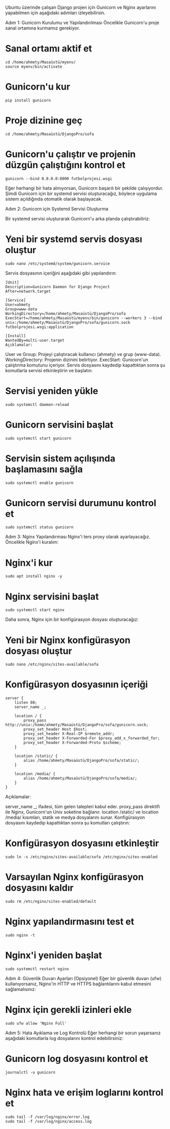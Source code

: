 
Ubuntu üzerinde çalışan Django projen için Gunicorn ve Nginx ayarlarını yapabilmen için aşağıdaki adımları izleyebilirsin.

Adım 1: Gunicorn Kurulumu ve Yapılandırılması
Öncelikle Gunicorn'u proje sanal ortamına kurmamız gerekiyor.


# Sanal ortamı aktif et
    cd /home/ahmety/Masaüstü/myenv/
    source myenv/bin/activate

# Gunicorn'u kur
    pip install gunicorn

# Proje dizinine geç
    cd /home/ahmety/Masaüstü/DjangoPro/sofa

# Gunicorn'u çalıştır ve projenin düzgün çalıştığını kontrol et

    gunicorn --bind 0.0.0.0:8000 futbolprojesi.wsgi

Eğer herhangi bir hata almıyorsan, Gunicorn başarılı bir şekilde çalışıyordur. Şimdi Gunicorn için bir systemd servisi oluşturacağız, böylece uygulama sistem açıldığında otomatik olarak başlayacak.

Adım 2: Gunicorn için Systemd Servisi Oluşturma

Bir systemd servisi oluşturarak Gunicorn'u arka planda çalıştırabiliriz:


# Yeni bir systemd servis dosyası oluştur

    sudo nano /etc/systemd/system/gunicorn.service

Servis dosyasının içeriğini aşağıdaki gibi yapılandırın:

    [Unit]
    Description=Gunicorn Daemon for Django Project
    After=network.target
    
    [Service]
    User=ahmety
    Group=www-data
    WorkingDirectory=/home/ahmety/Masaüstü/DjangoPro/sofa
    ExecStart=/home/ahmety/Masaüstü/myenv/bin/gunicorn --workers 3 --bind unix:/home/ahmety/Masaüstü/DjangoPro/sofa/gunicorn.sock futbolprojesi.wsgi:application
    
    [Install]
    WantedBy=multi-user.target
    Açıklamalar:

User ve Group: Projeyi çalıştıracak kullanıcı (ahmety) ve grup (www-data).
WorkingDirectory: Projenin dizinini belirtiyor.
ExecStart: Gunicorn'un çalıştırma komutunu içeriyor.
Servis dosyasını kaydedip kapattıktan sonra şu komutlarla servisi etkinleştirin ve başlatın:


# Servisi yeniden yükle

    sudo systemctl daemon-reload

# Gunicorn servisini başlat

    sudo systemctl start gunicorn

# Servisin sistem açılışında başlamasını sağla

    sudo systemctl enable gunicorn

# Gunicorn servisi durumunu kontrol et

    sudo systemctl status gunicorn

Adım 3: Nginx Yapılandırması
Nginx'i ters proxy olarak ayarlayacağız. Öncelikle Nginx'i kuralım:

# Nginx'i kur
    sudo apt install nginx -y

# Nginx servisini başlat

    sudo systemctl start nginx

Daha sonra, Nginx için bir konfigürasyon dosyası oluşturacağız:


# Yeni bir Nginx konfigürasyon dosyası oluştur

    sudo nano /etc/nginx/sites-available/sofa

# Konfigürasyon dosyasının içeriği
    server {
        listen 80;
        server_name _;
    
        location / {
            proxy_pass http://unix:/home/ahmety/Masaüstü/DjangoPro/sofa/gunicorn.sock;
            proxy_set_header Host $host;
            proxy_set_header X-Real-IP $remote_addr;
            proxy_set_header X-Forwarded-For $proxy_add_x_forwarded_for;
            proxy_set_header X-Forwarded-Proto $scheme;
        }
    
        location /static/ {
            alias /home/ahmety/Masaüstü/DjangoPro/sofa/static/;
        }
    
        location /media/ {
            alias /home/ahmety/Masaüstü/DjangoPro/sofa/media/;
        }
    }
    
Açıklamalar:

server_name _; ifadesi, tüm gelen talepleri kabul eder.
proxy_pass direktifi ile Nginx, Gunicorn'un Unix soketine bağlanır.
location /static/ ve location /media/ kısımları, statik ve medya dosyalarını sunar.
Konfigürasyon dosyasını kaydedip kapattıktan sonra şu komutları çalıştırın:


# Konfigürasyon dosyasını etkinleştir

    sudo ln -s /etc/nginx/sites-available/sofa /etc/nginx/sites-enabled

# Varsayılan Nginx konfigürasyon dosyasını kaldır
    sudo rm /etc/nginx/sites-enabled/default

# Nginx yapılandırmasını test et
    sudo nginx -t

# Nginx'i yeniden başlat
    
    sudo systemctl restart nginx

Adım 4: Güvenlik Duvarı Ayarları (Opsiyonel)
Eğer bir güvenlik duvarı (ufw) kullanıyorsanız, Nginx'in HTTP ve HTTPS bağlantılarını kabul etmesini sağlamalısınız:


# Nginx için gerekli izinleri ekle
    
    sudo ufw allow 'Nginx Full'
    
Adım 5: Hata Ayıklama ve Log Kontrolü
Eğer herhangi bir sorun yaşarsanız aşağıdaki komutlarla log dosyalarını kontrol edebilirsiniz:

# Gunicorn log dosyasını kontrol et

    journalctl -u gunicorn

# Nginx hata ve erişim loglarını kontrol et
    sudo tail -f /var/log/nginx/error.log
    sudo tail -f /var/log/nginx/access.log
